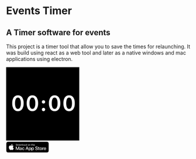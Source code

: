 # Events Timer

## A Timer software for events

This project is a timer tool that allow you to save the times for relaunching. It was build using react as a web tool and later as a native windows and mac applications using electron.

<img src="./assets/icons/png/icon.png" alt="events-timer" height="200">

<br>

<a href='https://apps.apple.com/tt/app/events-timer/id1481806344' target='blank'>
  <img src="./src/assets/Download_on_the_Mac_App_Store_Badge_US-UK_RGB_blk_092917.svg" alt='Download_on_the_Mac_App_Store_Badge' height="30"/>
</a>
